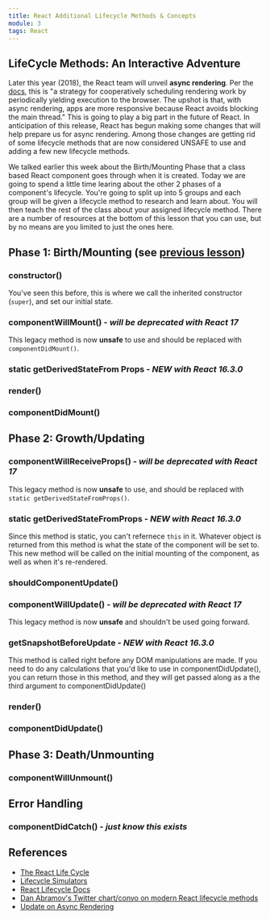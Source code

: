 ```yaml
---
title: React Additional Lifecycle Methods & Concepts
module: 3
tags: React
---
```


## LifeCycle Methods: An Interactive Adventure

Later this year (2018), the React team will unveil **async rendering**. Per the [docs](https://reactjs.org/blog/2017/09/26/react-v16.0.html#new-core-architecture), this is "a strategy for cooperatively scheduling rendering work by periodically yielding execution to the browser. The upshot is that, with async rendering, apps are more responsive because React avoids blocking the main thread." This is going to play a big part in the future of React. In anticipation of this release, React has begun making some changes that will help prepare us for async rendering. Among those changes are getting rid of some lifecycle methods that are now considered UNSAFE to use and adding a few new lifecycle methods. 

We talked earlier this week about the Birth/Mounting Phase that a class based React component goes through when it is created. Today we are going to spend a little time learing about the other 2 phases of a component's lifecycle. You're going to split up into 5 groups and each group will be given a lifecycle method to research and learn about. You will then teach the rest of the class about your assigned lifecycle method. There are a number of resources at the bottom of this lesson that you can use, but by no means are you limited to just the ones here. 

## Phase 1: Birth/Mounting (see [previous lesson](http://frontend.turing.io/lessons/module-3/react-basic-lifecycle-methods-and-propTypes.html)) 

### constructor()

You've seen this before, this is where we call the inherited constructor
(`super`), and set our initial state.

### componentWillMount() - *will be deprecated with React 17*

This legacy method is now **unsafe** to use and should be replaced with 
`componentDidMount()`.

### static getDerivedStateFrom Props - *NEW with React 16.3.0*

### render()

### componentDidMount()
 
## Phase 2: Growth/Updating  

### componentWillReceiveProps() - *will be deprecated with React 17*

This legacy method is now **unsafe** to use, and should be replaced with `static
getDerivedStateFromProps()`.

### static getDerivedStateFromProps - *NEW with React 16.3.0*

Since this method is static, you can't refernece `this` in it. Whatever object
is returned from this method is what the state of the component will be set to.
This new method will be called on the initial mounting of the component, as well
as when it's re-rendered.

### shouldComponentUpdate()

### componentWillUpdate() - *will be deprecated with React 17*

This legacy method is now **unsafe** and shouldn't be used going forward.

### getSnapshotBeforeUpdate - *NEW with React 16.3.0*

This method is called right before any DOM manipulations are made. If you need
to do any calculations that you'd like to use in componentDidUpdate(), you can
return those in this method, and they will get passed along as a the third
argument to componentDidUpdate()

### render()

### componentDidUpdate()

## Phase 3: Death/Unmounting  

### componentWillUnmount()

## Error Handling

### componentDidCatch() - *just know this exists*

## References

- [The React Life Cycle](https://developmentarc.gitbooks.io/react-indepth/content/life_cycle/introduction.html)
- [Lifecycle Simulators](https://reactarmory.com/guides/lifecycle-simulators)
- [React Lifecycle Docs](https://reactjs.org/docs/react-component.html)
- [Dan Abramov's Twitter chart/convo on modern React lifecycle methods](https://twitter.com/dan_abramov/status/981712092611989509)
- [Update on Async Rendering](https://reactjs.org/blog/2018/03/27/update-on-async-rendering.html)

